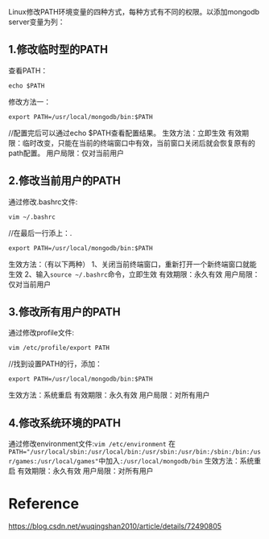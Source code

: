 Linux修改PATH环境变量的四种方式，每种方式有不同的权限。以添加mongodb server变量为列：

## 1.修改临时型的PATH

查看PATH：

```shell
echo $PATH
```
修改方法一：

```
export PATH=/usr/local/mongodb/bin:$PATH
```

//配置完后可以通过echo $PATH查看配置结果。
生效方法：立即生效
有效期限：临时改变，只能在当前的终端窗口中有效，当前窗口关闭后就会恢复原有的path配置。
用户局限：仅对当前用户

## 2.修改当前用户的PATH

通过修改.bashrc文件:

```
vim ~/.bashrc
```

//在最后一行添上：.

```
export PATH=/usr/local/mongodb/bin:$PATH
```

生效方法：（有以下两种）
1、关闭当前终端窗口，重新打开一个新终端窗口就能生效
2、输入`source ~/.bashrc`命令，立即生效
有效期限：永久有效
用户局限：仅对当前用户

## 3.修改所有用户的PATH

通过修改profile文件:

```
vim /etc/profile/export PATH
```



//找到设置PATH的行，添加：

```
export PATH=/usr/local/mongodb/bin:$PATH
```

生效方法：系统重启
有效期限：永久有效
用户局限：对所有用户

## 4.修改系统环境的PATH

通过修改environment文件:`vim /etc/environment`
在`PATH="/usr/local/sbin:/usr/local/bin:/usr/sbin:/usr/bin:/sbin:/bin:/usr/games:/usr/local/games"`中加入`:/usr/local/mongodb/bin`
生效方法：系统重启
有效期限：永久有效
用户局限：对所有用户

# Reference

https://blog.csdn.net/wuqingshan2010/article/details/72490805